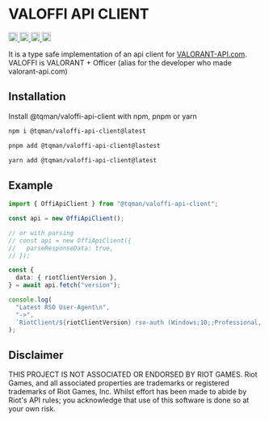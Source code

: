# VALOFFI API CLIENT

<p align="left">
  <a href="https://github.com/tanishqmanuja/valoffi-api-client">
      <img src="https://img.shields.io/github/actions/workflow/status/tanishqmanuja/valoffi-api-client/ci.yaml?style=flat&logo=github&label=CI" alt="CI Status" height="18">
  </a>
  <a href="https://www.npmjs.com/package/@tqman/valoffi-api-client">
    <img src="https://img.shields.io/npm/dm/@tqman/valoffi-api-client.svg?style=flat&label=Downloads" alt="downloads" height="18">
  </a>
  <a href="https://www.npmjs.com/package/@tqman/valoffi-api-client">
    <img src="https://img.shields.io/npm/v/@tqman/valoffi-api-client.svg?style=flat&label=NPM" alt="npm version" height="18">
  </a>
  <a href="https://github.com/tanishqmanuja/valoffi-api-client">
    <img src="https://img.shields.io/npm/l/@tqman/valoffi-api-client.svg?style=flat&label=License" alt="MIT license" height="18">
  </a>
</p>

It is a type safe implementation of an api client for [VALORANT-API.com](https://valorant-api.com/).\
VALOFFI is VALORANT + Officer (alias for the developer who made valorant-api.com)

## Installation

Install @tqman/valoffi-api-client with npm, pnpm or yarn

```sh
npm i @tqman/valoffi-api-client@latest
```

```sh
pnpm add @tqman/valoffi-api-client@lastest
```

```sh
yarn add @tqman/valoffi-api-client@latest
```

## Example

```ts
import { OffiApiClient } from "@tqman/valoffi-api-client";

const api = new OffiApiClient();

// or with parsing
// const api = new OffiApiClient({
//   parseResponseData: true,
// });

const {
  data: { riotClientVersion },
} = await api.fetch("version");

console.log(
  "Latest RSO User-Agent\n",
  "->",
  `RiotClient/${riotClientVersion} rso-auth (Windows;10;;Professional, x64)`,
);
```

## Disclaimer

THIS PROJECT IS NOT ASSOCIATED OR ENDORSED BY RIOT GAMES. Riot Games, and all associated properties are trademarks or registered trademarks of Riot Games, Inc. Whilst effort has been made to abide by Riot's API rules; you acknowledge that use of this software is done so at your own risk.
